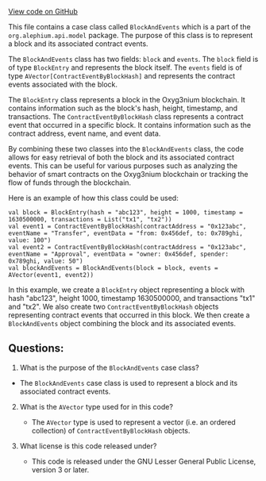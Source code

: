 [View code on GitHub](https://github.com/alephium/alephium/api/src/main/scala/org/alephium/api/model/BlockAndEvents.scala)

This file contains a case class called `BlockAndEvents` which is a part of the `org.alephium.api.model` package. The purpose of this class is to represent a block and its associated contract events. 

The `BlockAndEvents` class has two fields: `block` and `events`. The `block` field is of type `BlockEntry` and represents the block itself. The `events` field is of type `AVector[ContractEventByBlockHash]` and represents the contract events associated with the block. 

The `BlockEntry` class represents a block in the Oxyg3nium blockchain. It contains information such as the block's hash, height, timestamp, and transactions. The `ContractEventByBlockHash` class represents a contract event that occurred in a specific block. It contains information such as the contract address, event name, and event data. 

By combining these two classes into the `BlockAndEvents` class, the code allows for easy retrieval of both the block and its associated contract events. This can be useful for various purposes such as analyzing the behavior of smart contracts on the Oxyg3nium blockchain or tracking the flow of funds through the blockchain. 

Here is an example of how this class could be used:

```
val block = BlockEntry(hash = "abc123", height = 1000, timestamp = 1630500000, transactions = List("tx1", "tx2"))
val event1 = ContractEventByBlockHash(contractAddress = "0x123abc", eventName = "Transfer", eventData = "from: 0x456def, to: 0x789ghi, value: 100")
val event2 = ContractEventByBlockHash(contractAddress = "0x123abc", eventName = "Approval", eventData = "owner: 0x456def, spender: 0x789ghi, value: 50")
val blockAndEvents = BlockAndEvents(block = block, events = AVector(event1, event2))
```

In this example, we create a `BlockEntry` object representing a block with hash "abc123", height 1000, timestamp 1630500000, and transactions "tx1" and "tx2". We also create two `ContractEventByBlockHash` objects representing contract events that occurred in this block. We then create a `BlockAndEvents` object combining the block and its associated events.
## Questions: 
 1. What is the purpose of the `BlockAndEvents` case class?
   - The `BlockAndEvents` case class is used to represent a block and its associated contract events.

2. What is the `AVector` type used for in this code?
   - The `AVector` type is used to represent a vector (i.e. an ordered collection) of `ContractEventByBlockHash` objects.

3. What license is this code released under?
   - This code is released under the GNU Lesser General Public License, version 3 or later.